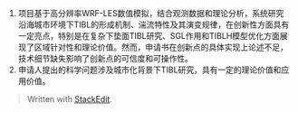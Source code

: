 1. 项目基于高分辨率WRF-LES数值模拟，结合观测数据和理论分析，系统研究沿海城市环境下TIBL的形成机制、湍流特性及其演变规律，在创新性方面具有一定亮点，特别是在复杂下垫面TIBL研究、SGL作用和TIBLH模型优化方面展现了区域针对性和理论价值。然而，申请书在创新点的具体实现上论述不足，技术细节缺失影响了创新点的可信度和可操作性。
2. 申请人提出的科学问题涉及城市化背景下TIBL研究，具有一定的理论价值和应用价值。


> Written with [StackEdit](https://stackedit.io/).
<!--stackedit_data:
eyJoaXN0b3J5IjpbODc2NTE4NTg0LC01ODEzNDY1NTVdfQ==
-->